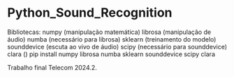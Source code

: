 # Python_Sound_Recognition

Bibliotecas:
numpy (manipulação matemática)
librosa (manipulação de áudio)
numba (necessário para librosa)
sklearn (treinamento do modelo)
sounddevice (escuta ao vivo de áudio)
scipy (necessário para sounddevice)
clara ()
pip install numpy librosa numba sklearn sounddevice scipy clara 

Trabalho final Telecom 2024.2.
